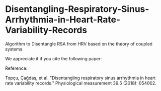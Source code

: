 # Disentangling-Respiratory-Sinus-Arrhythmia-in-Heart-Rate-Variability-Records
Algorithm to Disentangle RSA from HRV based on the theory of coupled systems

We appreciate it if you cite the following paper:

Reference:

Topçu, Çağdaş, et al. "Disentangling respiratory sinus arrhythmia in heart rate variability records." Physiological measurement 39.5 (2018): 054002.

